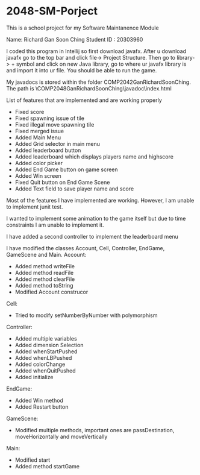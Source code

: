 # 2048-SM-Porject
This is a school project for my Software Maintanence Module

Name: Richard Gan Soon Ching
Student ID : 20303960

I coded this program in Intellij so first download javafx. After u download javafx go to the top bar and click 
file-> Project Structure. Then go to library-> + symbol and click on new Java library, go to where ur javafx library is
and import it into ur file. You should be able to run the game.

My javadocs is stored within the folder COMP2042GanRichardSoonChing. The path is \COMP2048GanRichardSoonChing\javadoc\index.html

List of features that are implemented and are working properly
- Fixed score
- Fixed spawning issue of tile
- Fixed illegal move spawning tile
- Fixed merged issue
- Added Main Menu
- Added Grid selector in main menu
- Added leaderboard button
- Added leaderboard which displays players name and highscore
- Added color picker
- Added End Game button on game screen
- Added Win screen
- Fixed Quit button on End Game Scene
- Added Text field to save player name and score

Most of the features I have implemented are working. However, I am unable to implement junit test.

I wanted to implement some animation to the game itself but due to time constraints I am unable to implement it.

I have added a second controller to implement the leaderboard menu

I have modified the classes Account, Cell, Controller, EndGame, GameScene and Main.
Account:
- Added method writeFile
- Added method readFile
- Added method clearFile
- Added method toString
- Modified Account construcor

Cell:
- Tried to modify setNumberByNumber with polymorphism

Controller:
- Added multiple variables
- Added dimension Selection
- Added whenStartPushed
- Added whenLBPushed
- Added colorChange
- Added whenQuitPushed
- Added initialize

EndGame:
- Added Win method
- Added Restart button

GameScene:
- Modified multiple methods, important ones are passDestination, moveHorizontally and moveVertically

Main:
- Modified start
- Added method startGame

